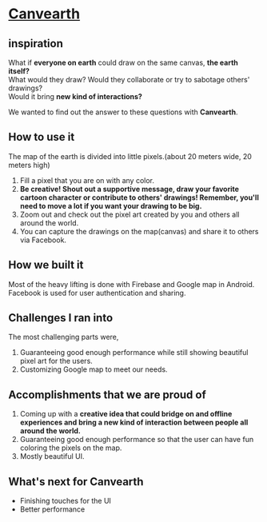 # [Canvearth](https://youtu.be/HnYddc8wHc8)
## inspiration
What if **everyone on earth** could draw on the same canvas, **the earth itself?**  
What would they draw? Would they collaborate or try to sabotage others' drawings?  
Would it bring **new kind of interactions?**

We wanted to find out the answer to these questions with **Canvearth**.

## How to use it
The map of the earth is divided into little pixels.(about 20 meters wide, 20 meters high)

1. Fill a pixel that you are on with any color.
2. **Be creative! Shout out a supportive message, draw your favorite cartoon character or contribute to others' drawings! Remember, you'll need to move a lot if you want your drawing to be big.**
3. Zoom out and check out the pixel art created by you and others all around the world.
4. You can capture the drawings on the map(canvas) and share it to others via Facebook.

## How we built it
Most of the heavy lifting is done with Firebase and Google map in Android. Facebook is used for user authentication and sharing.

## Challenges I ran into
The most challenging parts were,
1. Guaranteeing good enough performance while still showing beautiful pixel art for the users.
2. Customizing Google map to meet our needs.

## Accomplishments that we are proud of
1. Coming up with a **creative idea that could bridge on and offline experiences and bring a new kind of interaction between people all around the world.**
2. Guaranteeing good enough performance so that the user can have fun coloring the pixels on the map. 
3. Mostly beautiful UI.

## What's next for Canvearth
- Finishing touches for the UI
- Better performance

